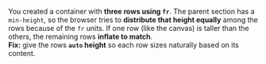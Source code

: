 You created a container with **three rows using `fr`**. The parent section has a `min-height`, so the browser tries to **distribute that height equally** among the rows because of the `fr` units. If one row (like the canvas) is taller than the others, the remaining rows **inflate to match**.  
**Fix:** give the rows **`auto` height** so each row sizes naturally based on its content.
